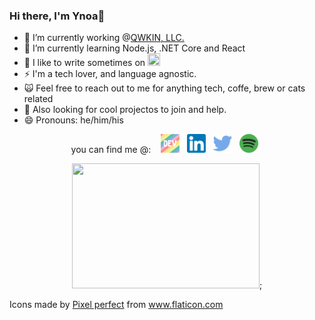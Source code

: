 ### Hi there, I'm Ynoa:panda_face:

- 🔭 I’m currently working @[QWKIN, LLC.](https://qwkin.com/)
- 🌱 I’m currently learning Node.js, .NET Core and React
- 💬 I like to write sometimes on <a href="https://dev.to/ypedroo"><img src="https://d2fltix0v2e0sb.cloudfront.net/dev-badge.svg" width="20" height="20"></a>
- ⚡ I'm a tech lover, and language agnostic.
- :scream_cat: Feel free to reach out to me for anything tech, coffe, brew or cats related 
- :dancers: Also looking for cool projectos to join and help.
- 😄 Pronouns: he/him/his

<p align='center'>
<a> you can find me @: </a>&nbsp;&nbsp;
<a href="https://dev.to/ypedroo"><img height="30" src="https://github.com/ypedroo/ypedroo/blob/master/icons/dev.png"></a>&nbsp;&nbsp;
<a href="https://www.linkedin.com/in/ynoapedro/"><img height="30" src="https://github.com/ypedroo/ypedroo/blob/master/icons/linkedin.png"></a>&nbsp;&nbsp;
<a href="https://twitter.com/ypedro32"><img height="30" src="https://github.com/ypedroo/ypedroo/blob/master/icons/twitter.png"></a>&nbsp;&nbsp;
<a href="https://open.spotify.com/user/12149602493/"><img height="30" src="https://github.com/ypedroo/ypedroo/blob/master/icons/spotify.png"></a>&nbsp;&nbsp;
</p>
<p align='center'>
  <img src="https://media.giphy.com/media/3o7TKEc156FfMCbAty/giphy.gif" width="300" height="200">;
</p>




Icons made by <a href="https://www.flaticon.com/authors/pixel-perfect" title="Pixel perfect">Pixel perfect</a> from <a href="https://www.flaticon.com/" title="Flaticon"> www.flaticon.com</a>
